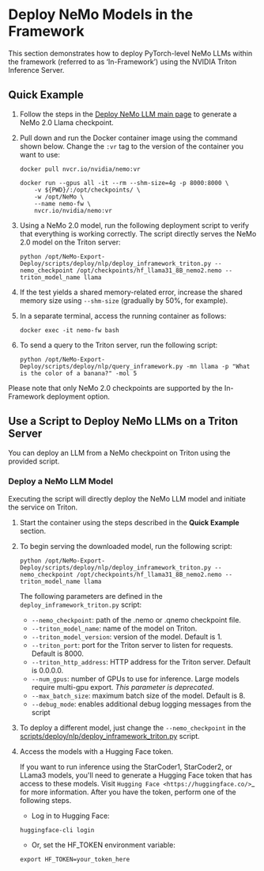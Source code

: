 # Deploy NeMo Models in the Framework

This section demonstrates how to deploy PyTorch-level NeMo LLMs within the framework (referred to as ‘In-Framework’) using the NVIDIA Triton Inference Server.

## Quick Example

1. Follow the steps in the [Deploy NeMo LLM main page](../index.md) to generate a NeMo 2.0 Llama checkpoint.

2. Pull down and run the Docker container image using the command shown below. Change the ``:vr`` tag to the version of the container you want to use:

   ```shell
   docker pull nvcr.io/nvidia/nemo:vr

   docker run --gpus all -it --rm --shm-size=4g -p 8000:8000 \
       -v ${PWD}/:/opt/checkpoints/ \
       -w /opt/NeMo \
       --name nemo-fw \
       nvcr.io/nvidia/nemo:vr
   ```

3. Using a NeMo 2.0 model, run the following deployment script to verify that everything is working correctly. The script directly serves the NeMo 2.0 model on the Triton server:

   ```shell
   python /opt/NeMo-Export-Deploy/scripts/deploy/nlp/deploy_inframework_triton.py --nemo_checkpoint /opt/checkpoints/hf_llama31_8B_nemo2.nemo --triton_model_name llama
   ```

4. If the test yields a shared memory-related error, increase the shared memory size using ``--shm-size`` (gradually by 50%, for example).

5. In a separate terminal, access the running container as follows:

   ```shell
   docker exec -it nemo-fw bash
   ```

6. To send a query to the Triton server, run the following script:

   ```shell
   python /opt/NeMo-Export-Deploy/scripts/deploy/nlp/query_inframework.py -mn llama -p "What is the color of a banana?" -mol 5
   ```

Please note that only NeMo 2.0 checkpoints are supported by the In-Framework deployment option.

## Use a Script to Deploy NeMo LLMs on a Triton Server

You can deploy an LLM from a NeMo checkpoint on Triton using the provided script.

### Deploy a NeMo LLM Model

Executing the script will directly deploy the NeMo LLM model and initiate the service on Triton.

1. Start the container using the steps described in the **Quick Example** section.

2. To begin serving the downloaded model, run the following script:

   ```shell
   python /opt/NeMo-Export-Deploy/scripts/deploy/nlp/deploy_inframework_triton.py --nemo_checkpoint /opt/checkpoints/hf_llama31_8B_nemo2.nemo --triton_model_name llama
   ```

   The following parameters are defined in the ``deploy_inframework_triton.py`` script:

   - ``--nemo_checkpoint``: path of the .nemo or .qnemo checkpoint file.
   - ``--triton_model_name``: name of the model on Triton.
   - ``--triton_model_version``: version of the model. Default is 1.
   - ``--triton_port``: port for the Triton server to listen for requests. Default is 8000.
   - ``--triton_http_address``: HTTP address for the Triton server. Default is 0.0.0.0.
   - ``--num_gpus``: number of GPUs to use for inference. Large models require multi-gpu export. *This parameter is deprecated*.
   - ``--max_batch_size``: maximum batch size of the model. Default is 8.
   - ``--debug_mode``: enables additional debug logging messages from the script

3. To deploy a different model, just change the ``--nemo_checkpoint`` in the [scripts/deploy/nlp/deploy_inframework_triton.py](https://github.com/NVIDIA-NeMo/Export-Deploy/blob/main/scripts/deploy/nlp/deploy_inframework_triton.py) script.

4. Access the models with a Hugging Face token.

   If you want to run inference using the StarCoder1, StarCoder2, or LLama3 models, you'll need to generate a Hugging Face token that has access to these models. Visit `Hugging Face <https://huggingface.co/>`_ for more information. After you have the token, perform one of the following steps.

   - Log in to Hugging Face:

   ```shell
   huggingface-cli login
   ```

   - Or, set the HF_TOKEN environment variable:

   ```shell
   export HF_TOKEN=your_token_here
   ```
